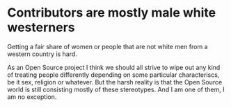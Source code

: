 # Contributors are mostly male white westerners

Getting a fair share of women or people that are not white men from a western
country is hard.

As an Open Source project I think we should all strive to wipe out any kind of
treating people differently depending on some particular characteriscs, be it
sex, religion or whatever. But the harsh reality is that the Open Source world
is still consisting mostly of these stereotypes. And I am one of them, I am no
exception.

